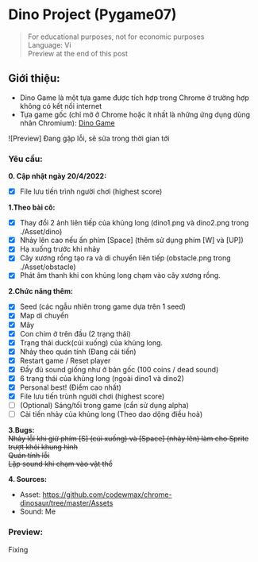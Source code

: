 # Dino Project (Pygame07)
> For educational purposes, not for economic purposes<br />
> Language: Vi<br />
> Preview at the end of this post<br />
## Giới thiệu:
- Dino Game là một tựa game được tích hợp trong Chrome ở trường hợp không có kết nối internet
- Tựa game gốc (chỉ mở ở Chrome hoặc ít nhất là những ứng dụng dùng nhân Chromium): [Dino Game](chrome://dino)

![Preview] Đang gặp lỗi, sẽ sửa trong thời gian tới
### Yêu cầu:

**0. Cập nhật ngày 20/4/2022:**
- [x] File lưu tiến trình người chơi (highest score)

**1.Theo bài cô:**
- [x] Thay đổi 2 ảnh liên tiếp của khủng long (dino1.png và dino2.png trong ./Asset/dino)
- [x] Nhảy lên cao nếu ấn phím [Space] (thêm sử dụng phím [W] và [UP])
- [x] Hạ xuống trước khi nhảy
- [x] Cây xương rồng tạo ra và di chuyển liên tiếp (obstacle.png trong ./Asset/obstacle)
- [x] Phát âm thanh khi con khủng long chạm vào cây xương rồng.

**2.Chức năng thêm:**
- [x] Seed (các ngẫu nhiên trong game dựa trên 1 seed)
- [x] Map di chuyển
- [x] Mây
- [x] Con chim ở trên đầu (2 trạng thái) 
- [x] Trạng thái duck(cúi xuống) của khủng long.
- [x] Nhảy theo quán tính (Đang cải tiến)
- [x] Restart game / Reset player
- [x] Đầy đủ sound giống như ở bản gốc (100 coins / dead sound)
- [x] 6 trạng thái của khủng long (ngoài dino1 và dino2)
- [x] Personal best! (Điểm cao nhất)
- [x] File lưu tiến trùnh người chơi (highest score)
- [ ] \(Optional) Sáng/tối trong game (cần sử dụng alpha)
- [ ] Cải tiến nhảy của khủng long (Theo dao dộng điều hoà)

**3.Bugs:**<br />
~~Nhảy lỗi khi giữ phím [S] (cúi xuống) và [Space] (nhảy lên) làm cho Sprite trượt khỏi khung hình~~<br />
~~Quán tính lỗi~~<br />
~~Lặp sound khi chạm vào vật thể~~<br />

**4. Sources:**
- Asset: https://github.com/codewmax/chrome-dinosaur/tree/master/Assets
- Sound: Me
### Preview:
Fixing
